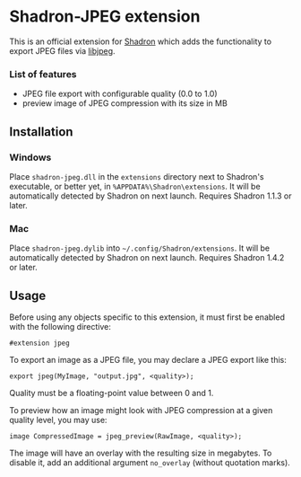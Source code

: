 
# Shadron-JPEG extension

This is an official extension for [Shadron](http://www.shadron.info/)
which adds the functionality to export JPEG files via
[libjpeg](http://ijg.org/).

### List of features
 - JPEG file export with configurable quality (0.0 to 1.0)
 - preview image of JPEG compression with its size in MB

## Installation

### Windows

Place `shadron-jpeg.dll` in the `extensions` directory next to Shadron's executable, or better yet,
in `%APPDATA%\Shadron\extensions`. It will be automatically detected by Shadron on next launch.
Requires Shadron 1.1.3 or later.

### Mac

Place `shadron-jpeg.dylib` into `~/.config/Shadron/extensions`.
It will be automatically detected by Shadron on next launch.
Requires Shadron 1.4.2 or later.

## Usage

Before using any objects specific to this extension, it must first be enabled with the following directive:

    #extension jpeg

To export an image as a JPEG file, you may declare a JPEG export like this:

    export jpeg(MyImage, "output.jpg", <quality>);

Quality must be a floating-point value between 0 and 1.

To preview how an image might look with JPEG compression at a given quality level, you may use:

    image CompressedImage = jpeg_preview(RawImage, <quality>);

The image will have an overlay with the resulting size in megabytes. To disable it, add an additional argument `no_overlay` (without quotation marks).
